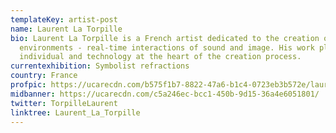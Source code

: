 ```yaml
---
templateKey: artist-post
name: Laurent La Torpille
bio: Laurent La Torpille is a French artist dedicated to the creation of dynamic
  environments - real-time interactions of sound and image. His work places the
  individual and technology at the heart of the creation process.
currentexhibition: Symbolist refractions
country: France
profpic: https://ucarecdn.com/b575f1b7-8822-47a6-b1c4-0723eb3b572e/laurent_500c.gif
midbanner: https://ucarecdn.com/c5a246ec-bcc1-450b-9d15-36a4e6051801/
twitter: TorpilleLaurent
linktree: Laurent_La_Torpille
---
```


